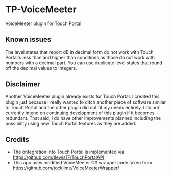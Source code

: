 # TP-VoiceMeeter
VoiceMeeter plugin for Touch Portal

## Known issues
The level states that report dB in decimal form do not work with Touch Portal's less than and higher than conditions as those do not work with numbers with a decimal part. You can use duplicate level states that round off the decimal values to integers.

## Disclaimer
Another VoiceMeeter plugin already exists for Touch Portal. I created this plugin just because I really wanted to ditch another piece of software similar to Touch Portal and the other plugin did not fit my needs entirely. I do not currently intend on continuing development of this plugin if it becomes redundant. That said, I do have other improvements planned including the possibility using new Touch Portal features as they are added.

## Credits
- The ontegration into Touch Portal is implemented via https://github.com/tlewis17/TouchPortalAPI
- This app uses modified VoiceMeeter C# wrapper code taken from https://github.com/tocklime/VoiceMeeterWrapper/
